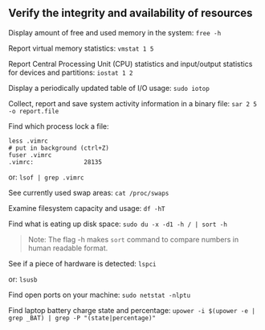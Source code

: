 ## Verify the integrity and availability of resources

Display amount of free and used memory in the system:
`free -h`

Report virtual memory statistics:
`vmstat 1 5`

Report Central Processing Unit (CPU) statistics and input/output statistics for devices and partitions:
`iostat 1 2`

Display a periodically updated table of I/O usage:
`sudo iotop`

Collect, report and save system activity information in a binary file:
`sar 2 5 -o report.file`

Find which process lock a file:
```
less .vimrc
# put in background (ctrl+Z)
fuser .vimrc
.vimrc:              28135
```
or:
`lsof | grep .vimrc`

See currently used swap areas:
`cat /proc/swaps`

Examine filesystem capacity and usage:
`df -hT`

Find what is eating up disk space:
`sudo du -x -d1 -h / | sort -h`

> Note: The flag -h makes `sort` command to compare numbers in human readable format.

See if a piece of hardware is detected:
`lspci`

or:
`lsusb`

Find open ports on your machine:
`sudo netstat -nlptu`

Find laptop battery charge state and percentage:
`upower -i $(upower -e | grep _BAT) | grep -P "(state|percentage)"`